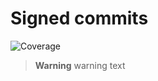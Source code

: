 # Signed commits

![Coverage](https://img.shields.io/badge/coverage-82%25-green)


> **Warning**
> warning text

